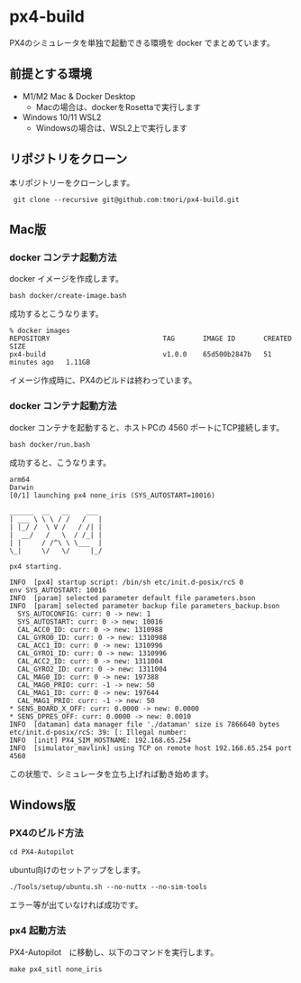 # px4-build

PX4のシミュレータを単独で起動できる環境を docker でまとめています。

## 前提とする環境

* M1/M2 Mac & Docker Desktop
  * Macの場合は、dockerをRosettaで実行します
* Windows 10/11 WSL2
  * Windowsの場合は、WSL2上で実行します

## リポジトリをクローン

本リポジトリーをクローンします。

```
 git clone --recursive git@github.com:tmori/px4-build.git
```

## Mac版

### docker コンテナ起動方法


docker イメージを作成します。

```
bash docker/create-image.bash 
```

成功するとこうなります。

```
% docker images
REPOSITORY                            TAG       IMAGE ID       CREATED          SIZE
px4-build                             v1.0.0    65d500b2847b   51 minutes ago   1.11GB
```

イメージ作成時に、PX4のビルドは終わっています。

### docker コンテナ起動方法

docker コンテナを起動すると、ホストPCの 4560 ポートにTCP接続します。

```
bash docker/run.bash
```

成功すると、こうなります。

```
arm64
Darwin
[0/1] launching px4 none_iris (SYS_AUTOSTART=10016)

______  __   __    ___ 
| ___ \ \ \ / /   /   |
| |_/ /  \ V /   / /| |
|  __/   /   \  / /_| |
| |     / /^\ \ \___  |
\_|     \/   \/     |_/

px4 starting.

INFO  [px4] startup script: /bin/sh etc/init.d-posix/rcS 0
env SYS_AUTOSTART: 10016
INFO  [param] selected parameter default file parameters.bson
INFO  [param] selected parameter backup file parameters_backup.bson
  SYS_AUTOCONFIG: curr: 0 -> new: 1
  SYS_AUTOSTART: curr: 0 -> new: 10016
  CAL_ACC0_ID: curr: 0 -> new: 1310988
  CAL_GYRO0_ID: curr: 0 -> new: 1310988
  CAL_ACC1_ID: curr: 0 -> new: 1310996
  CAL_GYRO1_ID: curr: 0 -> new: 1310996
  CAL_ACC2_ID: curr: 0 -> new: 1311004
  CAL_GYRO2_ID: curr: 0 -> new: 1311004
  CAL_MAG0_ID: curr: 0 -> new: 197388
  CAL_MAG0_PRIO: curr: -1 -> new: 50
  CAL_MAG1_ID: curr: 0 -> new: 197644
  CAL_MAG1_PRIO: curr: -1 -> new: 50
* SENS_BOARD_X_OFF: curr: 0.0000 -> new: 0.0000
* SENS_DPRES_OFF: curr: 0.0000 -> new: 0.0010
INFO  [dataman] data manager file './dataman' size is 7866640 bytes
etc/init.d-posix/rcS: 39: [: Illegal number: 
INFO  [init] PX4_SIM_HOSTNAME: 192.168.65.254
INFO  [simulator_mavlink] using TCP on remote host 192.168.65.254 port 4560
```

この状態で、シミュレータを立ち上げれば動き始めます。

## Windows版

### PX4のビルド方法

```
cd PX4-Autopilot
```

ubuntu向けのセットアップをします。

```
./Tools/setup/ubuntu.sh --no-nuttx --no-sim-tools
```

エラー等が出ていなければ成功です。

### px4 起動方法

PX4-Autopilot　に移動し、以下のコマンドを実行します。

```
make px4_sitl none_iris
```

